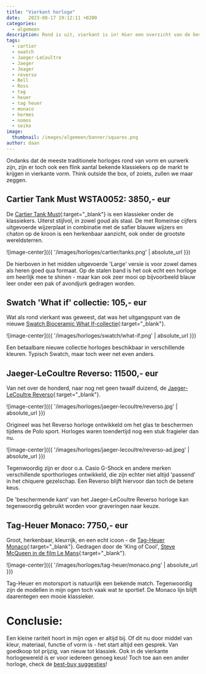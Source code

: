 ```yaml
---
title: "Vierkant horloge"
date:   2023-08-17 19:12:11 +0200
categories:
  - algemeen
description: Rond is uit, vierkant is in! Hier een overzicht van de beste vierkante horloges die op dit moment beschikbaar zijn!
tags:
  - cartier
  - swatch
  - Jaeger-LeCoultre
  - Jaeger
  - Jeager
  - reverso
  - Bell
  - Ross
  - tag
  - heuer
  - tag heuer
  - monaco
  - hermes
  - nomos
  - seiko
image: 
  thumbnail: /images/algemeen/banner/squares.png
author: daan
---
```

Ondanks dat de meeste traditionele horloges rond van vorm en uurwerk zijn, zijn er toch ook een flink aantal bekende klassiekers op de markt te krijgen in vierkante vorm. Think outside the box, of zoiets, zullen we maar zeggen.

## Cartier Tank Must WSTA0052: 3850,- eur
De [Cartier Tank Must](https://www.cartier.com/nl-nl/tank-must-horloge_cod20346390235399917.html){:target="_blank"} is een klassieker onder de klassiekers. Uiterst stijlvol, in zowel goud als staal. De met Romeinse cijfers uitgevoerde wijzerplaat in combinatie met de safier blauwe wijzers en chaton op de kroon is een herkenbaar aanzicht, ook onder de grootste wereldsterren.

![image-center]({{ '/images/horloges/cartier/tanks.png' | absolute_url }})

De hierboven in het midden uitgevoerde 'Large' versie is voor zowel dames als heren goed qua formaat. Op de stalen band is het ook echt een horloge om heerlijk mee te shinen - maar kan ook zeer mooi op bijvoorbeeld blauw leer onder een pak of avondjurk gedragen worden.

## Swatch 'What if' collectie: 105,- eur
Wat als rond vierkant was geweest, dat was het uitgangspunt van de nieuwe [Swatch Bioceramic What If-collectie](https://www.swatch.com/nl-nl/bioceramic-what-if.html){:target="_blank"}. 

![image-center]({{ '/images/horloges/swatch/what-if.png' | absolute_url }})

Een betaalbare nieuwe collectie horloges beschikbaar in verschillende kleuren. Typisch Swatch, maar toch weer net even anders.

## Jaeger-LeCoultre Reverso: 11500,- eur
Van net over de honderd, naar nog net geen twaalf duizend, de [Jaeger-LeCoultre Reverso](https://www.jaeger-lecoultre.com/eu-en/watches/reverso){:target="_blank"}. 

![image-center]({{ '/images/horloges/jaeger-lecoultre/reverso.jpg' | absolute_url }})

Origineel was het Reverso horloge ontwikkeld om het glas te beschermen tijdens de Polo sport. Horloges waren toendertijd nog een stuk fragieler dan nu. 

![image-center]({{ '/images/horloges/jaeger-lecoultre/reverso-ad.jpeg' | absolute_url }})

Tegenwoordig zijn er door o.a. Casio G-Shock en andere merken verschillende sporthorloges ontwikkeld, die zijn echter niet altijd 'passend' in het chiquere gezelschap. Een Reverso blijft hiervoor dan toch de betere keus. 

De 'beschermende kant' van het Jaeger-LeCoultre Reverso horloge kan tegenwoordig gebruikt worden voor graveringen naar keuze.

## Tag-Heuer Monaco: 7750,- eur
Groot, herkenbaar, kleurrijk, en  een echt icoon - de [Tag-Heuer Monaco](https://www.tagheuer.com/nl/en/collection-monaco/collection-monaco.html){:target="_blank"}. Gedragen door de 'King of Cool', [Steve McQueen in de film Le Mans](https://www.tagheuer.com/us/en/partnerships/steve-mcqueen.html){:target="_blank"}.

![image-center]({{ '/images/horloges/tag-heuer/monaco.png' | absolute_url }})

Tag-Heuer en motorsport is natuurlijk een bekende match. Tegenwoordig zijn de modellen in mijn ogen toch vaak wat _te_ sportief. De Monaco lijn blijft daarentegen een mooie klassieker.

# Conclusie:
Een kleine rariteit hoort in mijn ogen er altijd bij. Of dit nu door middel van kleur, materiaal, functie of vorm is - het start altijd een gesprek. Van goedkoop tot prijzig, van nieuw tot klassiek. Ook in de vierkante horlogewereld is er voor iedereen genoeg keus! Toch toe aan een ander horloge, check de [best-buy suggesties](/best-buy)!
